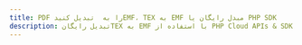 ---title: PDF را به  تبدیل کنیدEMF، TEX به EMF مبدل رایگان یا PHP SDKdescription: تبدیل رایگانTEX به EMF با استفاده از PHP Cloud APIs & SDK همچنین اسناد PDF را در Cloud ایجاد، ویرایش و رندر کنید.---